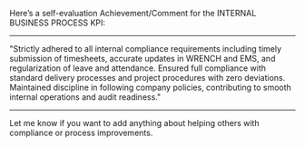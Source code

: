 Here’s a self-evaluation Achievement/Comment for the INTERNAL BUSINESS PROCESS KPI:


---

"Strictly adhered to all internal compliance requirements including timely submission of timesheets, accurate updates in WRENCH and EMS, and regularization of leave and attendance. Ensured full compliance with standard delivery processes and project procedures with zero deviations. Maintained discipline in following company policies, contributing to smooth internal operations and audit readiness."


---

Let me know if you want to add anything about helping others with compliance or process improvements.

